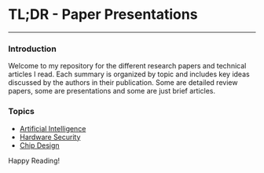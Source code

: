 # TL;DR - Paper Presentations

---

### Introduction
Welcome to my repository for the different research papers and technical articles I read. Each summary is organized by topic and includes key ideas discussed by the authors in their publication. Some are detailed review papers, some are presentations and some are just brief articles. 

### Topics
- [Artificial Intelligence](./AI)
- [Hardware Security](./HW_Security)
- [Chip Design](./Chip_Design)

Happy Reading!
